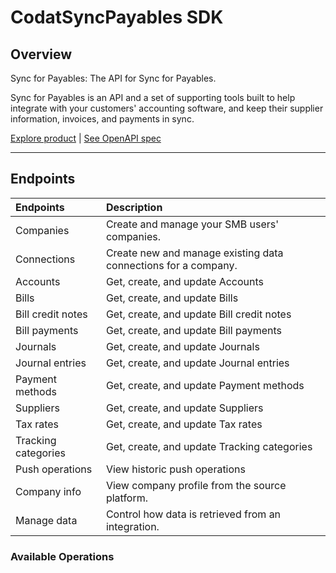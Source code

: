 # CodatSyncPayables SDK


## Overview

Sync for Payables: The API for Sync for Payables. 

Sync for Payables is an API and a set of supporting tools built to help integrate with your customers' accounting software, and keep their supplier information, invoices, and payments in sync.

[Explore product](https://docs.codat.io/payables/overview) | [See OpenAPI spec](https://github.com/codatio/oas)

---

## Endpoints

| Endpoints            | Description                                                                                                |
|:---------------------|:-----------------------------------------------------------------------------------------------------------|
| Companies            | Create and manage your SMB users' companies.                                                               |
| Connections          | Create new and manage existing data connections for a company.                                             |
| Accounts             | Get, create, and update Accounts                                                           |
| Bills                | Get, create, and update Bills                                                                          |
| Bill credit notes    | Get, create, and update Bill credit notes                                                              |
| Bill payments        | Get, create, and update Bill payments                                                                  |
| Journals             | Get, create, and update Journals                                                                       |
| Journal entries      | Get, create, and update Journal entries                                                                |
| Payment methods      | Get, create, and update Payment methods                                                                |
| Suppliers            | Get, create, and update Suppliers                                                                      |
| Tax rates            | Get, create, and update Tax rates                                                                      |
| Tracking categories  | Get, create, and update Tracking categories                                                            |
| Push operations      | View historic push operations                                                         |
| Company info         | View company profile from the source platform.                                                             |
| Manage data          | Control how data is retrieved from an integration.                                                         |

### Available Operations

